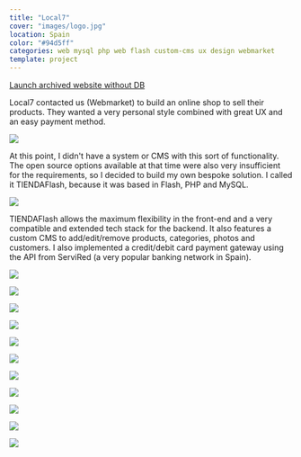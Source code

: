 ```yaml
---
title: "Local7"
cover: "images/logo.jpg"
location: Spain
color: "#94d5ff"
categories: web mysql php web flash custom-cms ux design webmarket
template: project
---
```


<p class="align-center">
<a class="btn" role="button" href="http://work.joanmira.com/webs/local7/" target="_blank">Launch archived website without DB</a>
</p>

Local7 contacted us (Webmarket) to build an online shop to sell their products. They wanted a very personal style combined with great UX and an easy payment method.

![](/work/local7/images/1.png)

At this point, I didn't have a system or CMS with this sort of functionality. The open source options available at that time were also very insufficient for the requirements, so I decided to build my own bespoke solution. I called it TIENDAFlash, because it was based in Flash, PHP and MySQL.

![](/work/local7/images/2.png)

TIENDAFlash allows the maximum flexibility in the front-end and a very compatible and extended tech stack for the backend. It also features a custom CMS to add/edit/remove products, categories, photos and customers. I also implemented a credit/debit card payment gateway using the API from ServiRed (a very popular banking network in Spain).

![](/work/local7/images/5.jpg)

![](/work/local7/images/6.jpg)

![](/work/local7/images/7.jpg)

![](/work/local7/images/8.jpg)

![](/work/local7/images/9.jpg)

![](/work/local7/images/10.jpg)

![](/work/local7/images/11.jpg)

![](/work/local7/images/12.jpg)

![](/work/local7/images/13.jpg)

![](/work/local7/images/14.jpg)

![](/work/local7/images/15.jpg)
